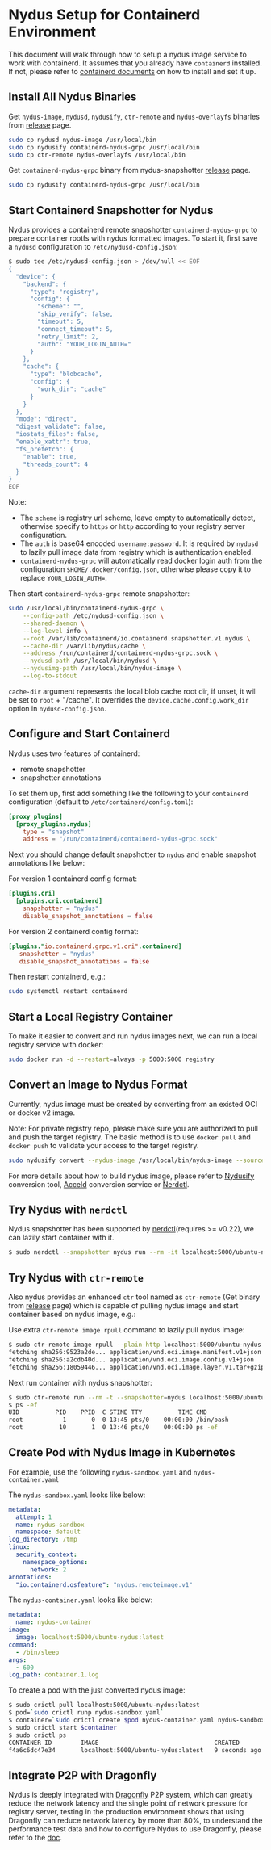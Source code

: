 # Nydus Setup for Containerd Environment

This document will walk through how to setup a nydus image service to work with containerd. It assumes that you already have `containerd` installed. If not, please refer to [containerd documents](https://github.com/containerd/containerd/blob/master/docs/ops.md) on how to install and set it up.

## Install All Nydus Binaries

Get `nydus-image`, `nydusd`, `nydusify`, `ctr-remote` and `nydus-overlayfs` binaries from [release](https://github.com/dragonflyoss/image-service/releases/latest) page.

```bash
sudo cp nydusd nydus-image /usr/local/bin
sudo cp nydusify containerd-nydus-grpc /usr/local/bin
sudo cp ctr-remote nydus-overlayfs /usr/local/bin
```

Get `containerd-nydus-grpc` binary from nydus-snapshotter [release](https://github.com/containerd/nydus-snapshotter/releases) page.

```bash
sudo cp nydusify containerd-nydus-grpc /usr/local/bin
```

## Start Containerd Snapshotter for Nydus

Nydus provides a containerd remote snapshotter `containerd-nydus-grpc` to prepare container rootfs with nydus formatted images. To start it, first save a `nydusd` configuration to `/etc/nydusd-config.json`:

```bash
$ sudo tee /etc/nydusd-config.json > /dev/null << EOF
{
  "device": {
    "backend": {
      "type": "registry",
      "config": {
        "scheme": "",
        "skip_verify": false,
        "timeout": 5,
        "connect_timeout": 5,
        "retry_limit": 2,
        "auth": "YOUR_LOGIN_AUTH="
      }
    },
    "cache": {
      "type": "blobcache",
      "config": {
        "work_dir": "cache"
      }
    }
  },
  "mode": "direct",
  "digest_validate": false,
  "iostats_files": false,
  "enable_xattr": true,
  "fs_prefetch": {
    "enable": true,
    "threads_count": 4
  }
}
EOF
```

Note:

- The `scheme` is registry url scheme, leave empty to automatically detect, otherwise specify to `https` or `http` according to your registry server configuration.
- The `auth` is base64 encoded `username:password`. It is required by `nydusd` to lazily pull image data from registry which is authentication enabled.
- `containerd-nydus-grpc` will automatically read docker login auth from the configuration `$HOME/.docker/config.json`, otherwise please copy it to replace `YOUR_LOGIN_AUTH=`.

Then start `containerd-nydus-grpc` remote snapshotter:

```bash
sudo /usr/local/bin/containerd-nydus-grpc \
    --config-path /etc/nydusd-config.json \
    --shared-daemon \
    --log-level info \
    --root /var/lib/containerd/io.containerd.snapshotter.v1.nydus \
    --cache-dir /var/lib/nydus/cache \
    --address /run/containerd/containerd-nydus-grpc.sock \
    --nydusd-path /usr/local/bin/nydusd \
    --nydusimg-path /usr/local/bin/nydus-image \
    --log-to-stdout
```

`cache-dir` argument represents the local blob cache root dir, if unset, it will be set to `root` + "/cache". It overrides the `device.cache.config.work_dir` option in `nydusd-config.json`.

## Configure and Start Containerd

Nydus uses two features of containerd:

- remote snapshotter
- snapshotter annotations

To set them up, first add something like the following to your `containerd` configuration (default to `/etc/containerd/config.toml`):

```toml
[proxy_plugins]
  [proxy_plugins.nydus]
    type = "snapshot"
    address = "/run/containerd/containerd-nydus-grpc.sock"
```

Next you should change default snapshotter to `nydus` and enable snapshot annotations like below:

For version 1 containerd config format:

```toml
[plugins.cri]
  [plugins.cri.containerd]
    snapshotter = "nydus"
    disable_snapshot_annotations = false
```

For version 2 containerd config format:

```toml
[plugins."io.containerd.grpc.v1.cri".containerd]
   snapshotter = "nydus"
   disable_snapshot_annotations = false
```

Then restart containerd, e.g.:

```bash
sudo systemctl restart containerd
```

## Start a Local Registry Container

To make it easier to convert and run nydus images next, we can run a local registry service with docker:

```bash
sudo docker run -d --restart=always -p 5000:5000 registry
```

## Convert an Image to Nydus Format

Currently, nydus image must be created by converting from an existed OCI or docker v2 image.

Note: For private registry repo, please make sure you are authorized to pull and push the target registry. The basic method is to use `docker pull` and `docker push` to validate your access to the target registry.

```bash
sudo nydusify convert --nydus-image /usr/local/bin/nydus-image --source ubuntu --target localhost:5000/ubuntu-nydus
```

For more details about how to build nydus image, please refer to [Nydusify](https://github.com/dragonflyoss/image-service/blob/master/docs/nydusify.md) conversion tool, [Acceld](https://github.com/goharbor/acceleration-service) conversion service or [Nerdctl](https://github.com/containerd/nerdctl/blob/master/docs/nydus.md#build-nydus-image-using-nerdctl-image-convert).

## Try Nydus with `nerdctl`

Nydus snapshotter has been supported by [nerdctl](https://github.com/containerd/nerdctl)(requires >= v0.22), we can lazily start container with it.

```bash
$ sudo nerdctl --snapshotter nydus run --rm -it localhost:5000/ubuntu-nydus:latest bash
```

## Try Nydus with `ctr-remote`

Also nydus provides an enhanced `ctr` tool named as `ctr-remote` (Get binary from [release](https://github.com/dragonflyoss/image-service/releases) page) which is capable of pulling nydus image and start container based on nydus image, e.g.:

Use extra `ctr-remote image rpull` command to lazily pull nydus image:

```bash
$ sudo ctr-remote image rpull --plain-http localhost:5000/ubuntu-nydus:latest
fetching sha256:9523a2de... application/vnd.oci.image.manifest.v1+json
fetching sha256:a2cdb40d... application/vnd.oci.image.config.v1+json
fetching sha256:18059446... application/vnd.oci.image.layer.v1.tar+gzip
```

Next run container with nydus snapshotter:

```bash
$ sudo ctr-remote run --rm -t --snapshotter=nydus localhost:5000/ubuntu-nydus:latest test /bin/bash
$ ps -ef
UID          PID    PPID  C STIME TTY          TIME CMD
root           1       0  0 13:45 pts/0    00:00:00 /bin/bash
root          10       1  0 13:46 pts/0    00:00:00 ps -ef
```

## Create Pod with Nydus Image in Kubernetes

For example, use the following `nydus-sandbox.yaml` and `nydus-container.yaml`

The `nydus-sandbox.yaml` looks like below:

```yaml
metadata:
  attempt: 1
  name: nydus-sandbox
  namespace: default
log_directory: /tmp
linux:
  security_context:
    namespace_options:
      network: 2
annotations:
  "io.containerd.osfeature": "nydus.remoteimage.v1"
```

The `nydus-container.yaml` looks like below:

```yaml
metadata:
  name: nydus-container
image:
  image: localhost:5000/ubuntu-nydus:latest
command:
  - /bin/sleep
args:
  - 600
log_path: container.1.log
```

To create a pod with the just converted nydus image:

```bash
$ sudo crictl pull localhost:5000/ubuntu-nydus:latest
$ pod=`sudo crictl runp nydus-sandbox.yaml`
$ container=`sudo crictl create $pod nydus-container.yaml nydus-sandbox.yaml`
$ sudo crictl start $container
$ sudo crictl ps
CONTAINER ID        IMAGE                                CREATED             STATE               NAME                      ATTEMPT             POD ID
f4a6c6dc47e34       localhost:5000/ubuntu-nydus:latest   9 seconds ago       Running             nydus-container           0                   21b91779d551e
```

## Integrate P2P with Dragonfly

Nydus is deeply integrated with [Dragonfly](https://d7y.io/) P2P system, which can greatly reduce the network latency and the single point of network pressure for registry server, testing in the production environment shows that using Dragonfly can reduce network latency by more than 80%, to understand the performance test data and how to configure Nydus to use Dragonfly, please refer to the [doc](https://d7y.io/docs/setup/integration/nydus).
